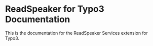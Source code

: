 # ReadSpeaker for Typo3 Documentation

This is the documentation for the ReadSpeaker Services extension for Typo3.
